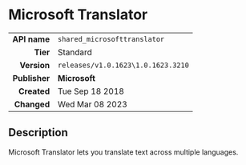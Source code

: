 # Microsoft Translator
| | |
|-:|-|
|**API name**|`shared_microsofttranslator`|
|**Tier**|Standard|
|**Version**|`releases/v1.0.1623\1.0.1623.3210`|
|**Publisher**|**Microsoft**|
|**Created**|Tue Sep 18 2018|
|**Changed**|Wed Mar 08 2023|

## Description
Microsoft Translator lets you translate text across multiple languages.
